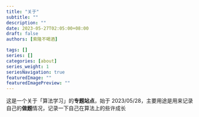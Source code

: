 ```yaml
---
title: "关于"
subtitle: ""
description: ""
date: 2023-05-27T02:05:00+08:00
draft: false
authors: [索隆不喝酒]

tags: []
series: []
categories: [about]
series_weight: 1
seriesNavigation: true
featuredImage: ""
featuredImagePreview: ""
---
```

<!--more-->


这是一个关于「算法学习」的**专题站点**，始于 2023/05/28，主要用途是用来记录自己的**做题**情况，记录一下自己在算法上的些许成长